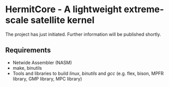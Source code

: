 # HermitCore - A lightweight extreme-scale satellite kernel

The project has just initiated. Further information will be published shortly.

## Requirements

* Netwide Assembler (NASM)
* make, binutils
* Tools and libraries to build *linux*, *binutils* and *gcc* (e.g. flex, bison, MPFR library, GMP library, MPC library)
